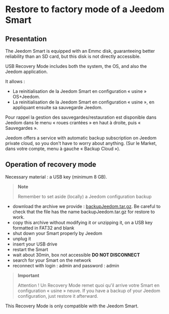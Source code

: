 # Restore to factory mode of a Jeedom Smart

## Presentation

The Jeedom Smart is equipped with an Emmc disk, guaranteeing better reliability than an SD card, but this disk is not directly accessible.

USB Recovery Mode includes both the system, the OS, and also the Jeedom application.

It allows :

- La reinitialisation de la Jeedom Smart en configuration « usine » OS+Jeedom.
- La reinitialisation de la Jeedom Smart en configuration « usine », en appliquant ensuite sa sauvegarde Jeedom.

Pour rappel la gestion des sauvegardes/restauration est disponible dans Jeedom dans le menu « roues crantées » en haut à droite, puis « Sauvegardes ».

Jeedom offers a service with automatic backup subscription on Jeedom private cloud, so you don't have to worry about anything. (Sur le Market, dans votre compte, menu à gauche « Backup Cloud »).

## Operation of recovery mode

Necessary material : a USB key (minimum 8 GB).

>**Note**
>
>Remember to set aside (locally) a Jeedom configuration backup

- download the archive we provide : [backupJeedom.tar.gz](https://images.jeedom.com/smart/backupJeedom.tar.gz). Be careful to check that the file has the name backupJeedom.tar.gz for restore to work.
- copy this archive without modifying it or unzipping it, on a USB key formatted in FAT32 and blank
- shut down your Smart properly by Jeedom
- unplug it
- insert your USB drive
- restart the Smart
- wait about 30min, box not accessible **DO NOT DISCONNECT**
- search for your Smart on the network
- reconnect with login : admin and password : admin

> **Important**
>
> Attention ! Un Recovery Mode remet quoi qu'il arrive votre Smart en configuration « usine » neuve. If you have a backup of your Jeedom configuration, just restore it afterward.

This Recovery Mode is only compatible with the Jeedom Smart.
